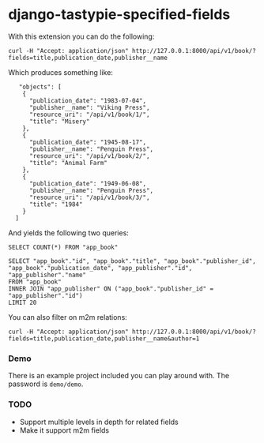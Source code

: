 django-tastypie-specified-fields
================================

With this extension you can do the following:

    curl -H "Accept: application/json" http://127.0.0.1:8000/api/v1/book/?fields=title,publication_date,publisher__name
    
Which produces something like:
    
       "objects": [
        {
          "publication_date": "1983-07-04",
          "publisher__name": "Viking Press",
          "resource_uri": "/api/v1/book/1/",
          "title": "Misery"
        },
        {
          "publication_date": "1945-08-17",
          "publisher__name": "Penguin Press",
          "resource_uri": "/api/v1/book/2/",
          "title": "Animal Farm"
        },
        {
          "publication_date": "1949-06-08",
          "publisher__name": "Penguin Press",
          "resource_uri": "/api/v1/book/3/",
          "title": "1984"
        }
      ]

And yields the following two queries:

    SELECT COUNT(*) FROM "app_book"

    SELECT "app_book"."id", "app_book"."title", "app_book"."publisher_id", "app_book"."publication_date", "app_publisher"."id", "app_publisher"."name" 
    FROM "app_book" 
    INNER JOIN "app_publisher" ON ("app_book"."publisher_id" = "app_publisher"."id") 
    LIMIT 20
    
You can also filter on m2m relations:

    curl -H "Accept: application/json" http://127.0.0.1:8000/api/v1/book/?fields=title,publication_date,publisher__name&author=1

### Demo

There is an example project included you can play around with. The password is `demo/demo`.

### TODO

* Support multiple levels in depth for related fields
* Make it support m2m fields


    
